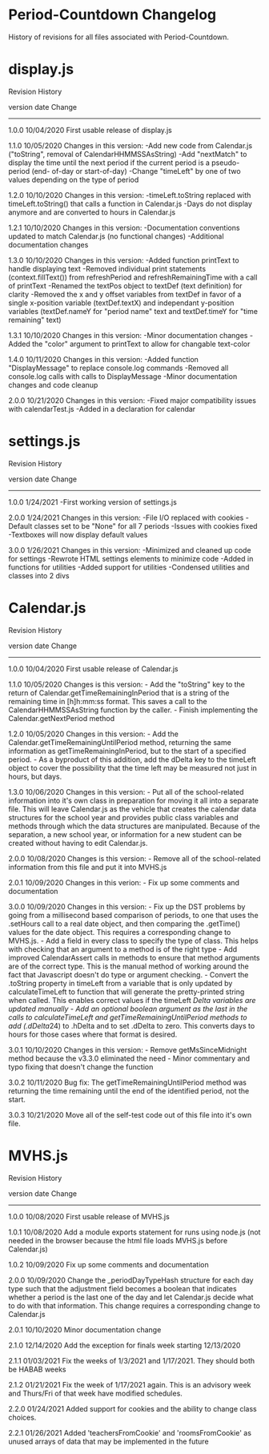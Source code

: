 # Period-Countdown Changelog
History of revisions for all files associated with Period-Countdown.


# display.js
 Revision History

  version    date                     Change
  ------- ----------  --------------------------------------------------------
  1.0.0   10/04/2020  First usable release of display.js

  1.1.0   10/05/2020  Changes in this version:
                          -Add new code from Calendar.js ("toString", removal
                          of CalendarHHMMSSAsString)
                          -Add "nextMatch" to display the time until the next
                          period if the current period is a pseudo-period (end-
                          of-day or start-of-day)
                              -Change "timeLeft" by one of two values depending
                              on the type of period
 
 1.2.0    10/10/2020  Changes in this version:
                          -timeLeft.toString replaced with timeLeft.toString()
                          that calls a function in Calendar.js
                          -Days do not display anymore and are converted to hours
                          in Calendar.js

 1.2.1    10/10/2020  Changes in this version:
                          -Documentation conventions updated to match Calendar.js
                          (no functional changes)
                          -Additional documentation changes

 1.3.0    10/10/2020  Changes in this version:
                          -Added function printText to handle displaying text
                          -Removed individual print statements (context.fillText())
                          from refreshPeriod and refreshRemainingTime with a call of
                          printText
                          -Renamed the textPos object to textDef (text definition) for
                          clarity
                          -Removed the x and y offset variables from textDef in favor of
                          a single x-position variable (textDef.textX) and independant
                          y-position variables (textDef.nameY for "period name" text and
                          textDef.timeY for "time remaining" text)

 1.3.1    10/10/2020  Changes in this version:
                          -Minor documentation changes
                          -Added the "color" argument to printText to allow for changable
                          text-color

 1.4.0    10/11/2020  Changes in this version:
                          -Added function "DisplayMessage" to replace console.log commands
                          -Removed all console.log calls with calls to DisplayMessage
                          -Minor documentation changes and code cleanup

 2.0.0    10/21/2020  Changes in this version:
                          -Fixed major compatibility issues with calendarTest.js
                          -Added in a declaration for calendar


# settings.js
 Revision History

  version    date                     Change
  ------- ----------  --------------------------------------------------------
  1.0.0   1/24/2021   -First working version of settings.js

  2.0.0   1/24/2021   Changes in this version:
                        -File I/O replaced with cookies
                        -Default classes set to be "None" for all 7 periods
                        -Issues with cookies fixed
                        -Textboxes will now display default values

  3.0.0    1/26/2021   Changes in this version:
                        -Minimized and cleaned up code for settings
                        -Rewrote HTML settings elements to minimize code
                        -Added in functions for utilities
                        -Added support for utilities
                        -Condensed utilities and classes into 2 divs


# Calendar.js
 Revision History

  version    date                     Change
  ------- ----------  --------------------------------------------------------
  1.0.0   10/04/2020  First usable release of Calendar.js

  1.1.0   10/05/2020  Changes is this version:
                       - Add the "toString" key to the return of Calendar.getTimeRemainingInPeriod
                         that is a string of the remaining time in [h]h:mm:ss format.
                         This saves a call to the CalendarHHMMSSAsString function
                         by the caller.
                       - Finish implementing the Calendar.getNextPeriod method

  1.2.0   10/05/2020  Changes in this version:
                       - Add the Calendar.getTimeRemainingUntilPeriod method,
                         returning the same information as getTimeRemainingInPeriod,
                         but to the start of a specified period.
                       - As a byproduct of this addition, add the dDelta key to
                         the timeLeft object to cover the possibility that the
                         time left may be measured not just in hours, but days.

  1.3.0   10/06/2020  Changes in this version:
                       - Put all of the school-related information into it's
                         own class in preparation for moving it all into a
                         separate file. This will leave Calendar.js as the
                         vehicle that creates the calendar data structures for
                         the school year and provides public class variables and
                         methods through which the data structures are manipulated.
                         Because of the separation, a new school year, or information
                         for a new student can be created without having to
                         edit Calendar.js.

  2.0.0   10/08/2020  Changes is this version:
                       - Remove all of the school-related information from this
                         file and put it into MVHS.js

  2.0.1   10/09/2020  Changes in this verion:
                       - Fix up some comments and documentation

  3.0.0   10/09/2020  Changes in this version:
                       - Fix up the DST problems by going from a millisecond
                         based comparison of periods, to one that uses
                         the .setHours call to a real date object, and then
                         comparing the .getTime() values for the date object.
                         This requires a corresponding change to MVHS.js.
                       - Add a field in every class to specify the type of class.
                         This helps with checking that an argument to a method
                         is of the right type
                       - Add improved CalendarAssert calls in methods to
                         ensure that method arguments are of the correct type.
                         This is the manual method of working around the fact
                         that Javascript doesn't do type or argument checking.
                       - Convert the .toString property in timeLeft from a
                         variable that is only updated by calculateTimeLeft to
                         function that will generate the pretty-printed string
                         when called. This enables correct values if the
                         timeLeft *Delta variables are updated manually
                       - Add an optional boolean argument as the last in the
                         calls to calculateTimeLeft and getTimeRemainingUntilPeriod
                         methods to add (.dDelta*24) to .hDelta and to set
                         .dDelta to zero. This converts days to hours for those
                         cases where that format is desired.

  3.0.1   10/10/2020   Changes in this version:
                        - Remove getMsSinceMidnight method because the v3.3.0
                          eliminated the need
                        - Minor commentary and typo fixing that doesn't change
                          the function

  3.0.2   10/11/2020   Bug fix: The getTimeRemainingUntilPeriod method was
                       returning the time remaining until the end of the
                       identified period, not the start.

  3.0.3   10/21/2020   Move all of the self-test code out of this file into
                       it's own file.


# MVHS.js
 Revision History

  version    date                     Change
  ------- ----------  --------------------------------------------------------
  1.0.0   10/08/2020  First usable release of MVHS.js

  1.0.1   10/08/2020  Add a module exports statement for runs using node.js
                      (not needed in the browser because the html file loads
                      MVHS.js before Calendar.js)

  1.0.2   10/09/2020  Fix up some comments and documentation

  2.0.0   10/09/2020  Change the _periodDayTypeHash structure for each day
                      type such that the adjustment field becomes a boolean
                      that indicates whether a period is the last one of the
                      day and let Calendar.js decide what to do with that
                      information. This change requires a corresponding change
                      to Calendar.js

  2.0.1   10/10/2020  Minor documentation change

  2.1.0   12/14/2020  Add the exception for finals week starting 12/13/2020

  2.1.1   01/03/2021  Fix the weeks of 1/3/2021 and 1/17/2021. They should both
                      be HABAB weeks

  2.1.2   01/21/2021  Fix the week of 1/17/2021 again. This is an advisory week
                      and Thurs/Fri of that week have modified schedules.

  2.2.0   01/24/2021  Added support for cookies and the ability to change class
                      choices.

  2.2.1   01/26/2021  Added 'teachersFromCookie' and 'roomsFromCookie' as unused
                      arrays of data that may be implemented in the future
